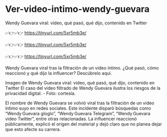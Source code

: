 # Ver-video-intimo-wendy-guevara

Wendy Guevara viral: video, qué pasó, qué dijo, contenido en Twitter

✅👉✅👉   https://tinyurl.com/5xr5mb3e/

✅👉✅👉   https://tinyurl.com/5xr5mb3e/

✅👉✅👉   https://tinyurl.com/5xr5mb3e/


Wendy Guevara viral tras la filtración de un video íntimo. ¿Qué pasó, cómo reaccionó y qué dijo la influencer? Descúbrelo aquí.

Imagen de Wendy Guevara viral: video, qué pasó, qué dijo, contenido en Twitter El caso del video filtrado de Wendy Guevara ilustra los riesgos de la privacidad digital. - Foto: cortesía.

El nombre de Wendy Guevara se volvió viral tras la filtración de un video íntimo suyo en redes sociales. Este incidente disparó búsquedas como “Wendy Guevara gloglo”, “Wendy Guevara Telegram”, “Wendy Guevara video Twitter”, entre otras relacionadas. La influencer reaccionó públicamente, explicó el origen del material y dejó claro que no planea dejar que esto afecte su carrera.
